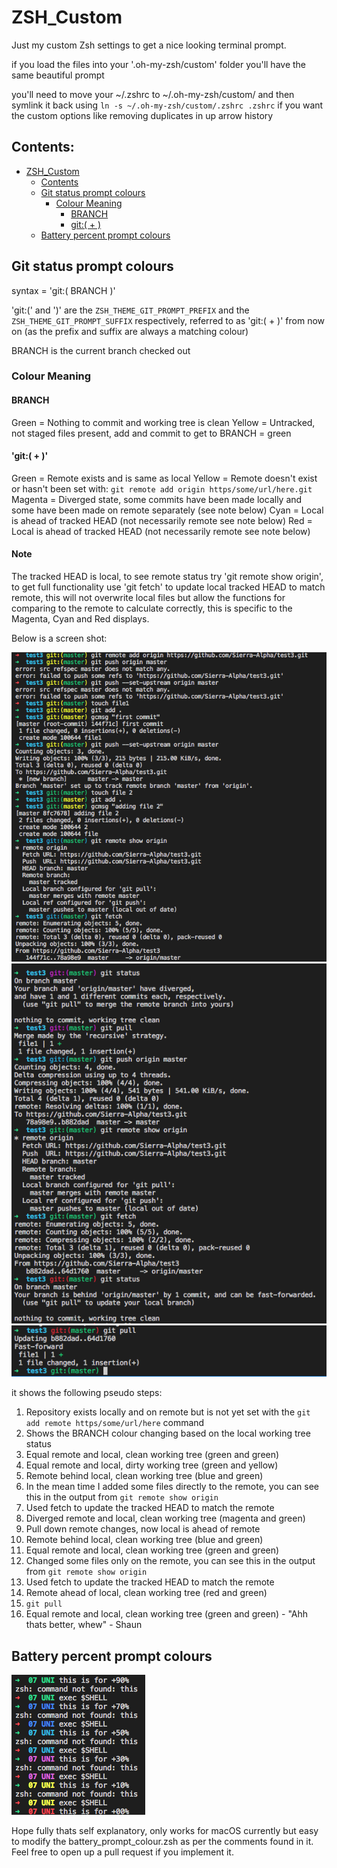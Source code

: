 # ZSH_Custom

Just my custom Zsh settings to get a nice looking terminal prompt.

if you load the files into your '.oh-my-zsh/custom' folder you'll have the same beautiful prompt

you'll need to move your ~/.zshrc to ~/.oh-my-zsh/custom/ and then symlink it back using `ln -s ~/.oh-my-zsh/custom/.zshrc .zshrc` if you want the custom options like removing duplicates in up arrow history


## Contents:

- [ZSH_Custom](#zsh_custom)
  * [Contents](#contents)
  * [Git status prompt colours](#git-status-prompt-colours)
    * [Colour Meaning](###colour%20meaning)
      * [BRANCH](####branch)
      * [git:( + )](####\'git\:\(%20+%20\)\')
  * [Battery percent prompt colours](##battery%20percent%20prompt%20colours)

## Git status prompt colours

syntax = 'git:( BRANCH )'

'git:(' and ')' are the `ZSH_THEME_GIT_PROMPT_PREFIX` and the `ZSH_THEME_GIT_PROMPT_SUFFIX` respectively, referred to as 'git:( + )' from now on (as the prefix and suffix are always a matching colour)

BRANCH is the current branch checked out

### Colour Meaning

#### BRANCH

  Green   = Nothing to commit and working tree is clean
  Yellow  = Untracked, not staged files present, add and commit to get to BRANCH = green

#### 'git:( + )'

  Green   = Remote exists and is same as local
  Yellow  = Remote doesn't exist or hasn't been set with: `git remote add origin https/some/url/here.git`
  Magenta = Diverged state, some commits have been made locally and some have been made on remote separately (see note below)
  Cyan    = Local is ahead of tracked HEAD (not necessarily remote see note below)
  Red     = Local is ahead of tracked HEAD (not necessarily remote see note below)
  
#### Note
  The tracked HEAD is local, to see remote status try 'git remote show origin', to get full functionality use 'git fetch' to    update local tracked HEAD to match remote, this will not overwrite local files but allow the functions for comparing to the remote to calculate correctly, this is specific to the Magenta, Cyan and Red displays.
  
Below is a screen shot:

![](documentation/gitPromptScreenshot1.png)
![](documentation/gitPromptScreenshot2.png)
![](documentation/gitPromptScreenshot3.png)

it shows the following pseudo steps:
  1.  Repository exists locally and on remote but is not yet set with the `git add remote https/some/url/here` command
  2.  Shows the BRANCH colour changing based on the local working tree status
  3.  Equal remote and local,      clean working tree    (green and green)
  4.  Equal remote and local,      dirty working tree    (green and yellow)
  5.  Remote behind local,         clean working tree    (blue and green)
  6.  In the mean time I added some files directly to the remote, you can see this in the output from `git remote show origin`
  7.  Used fetch to update the tracked HEAD to match the remote
  8.  Diverged remote and local,   clean working tree    (magenta and green)
  9.  Pull down remote changes, now local is ahead of remote
  10. Remote behind local,         clean working tree    (blue and green)
  11. Equal remote and local,      clean working tree    (green and green)
  12. Changed some files only on the remote,  you can see this in the output from `git remote show origin`
  13. Used fetch to update the tracked HEAD to match the remote
  14. Remote ahead of local,       clean working tree    (red and green)
  15. `git pull`
  16. Equal remote and local,      clean working tree    (green and green) - "Ahh thats better, whew" - Shaun

## Battery percent prompt colours

![](documentation/batteryPromptColour.png)

Hope fully thats self explanatory, only works for macOS currently but easy to modify the battery_prompt_colour.zsh as per the comments found in it. Feel free to open up a pull request if you implement it.
